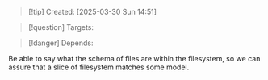 
>[!tip] Created: [2025-03-30 Sun 14:51]

>[!question] Targets: 

>[!danger] Depends: 

Be able to say what the schema of files are within the filesystem, so we can assure that a slice of filesystem matches some model.